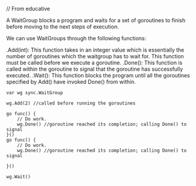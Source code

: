 // From educative


A WaitGroup blocks a program and waits for a set of goroutines to finish before moving to the next steps of execution.


We can use WaitGroups through the following functions:

.Add(int): This function takes in an integer value which is essentially the number of goroutines which the waitgroup has to wait for. This function must be called before we execute a goroutine.
.Done(): This function is called within the goroutine to signal that the goroutine has successfully executed.
.Wait(): This function blocks the program until all the goroutines specified by Add() have invoked Done() from within.

```
var wg sync.WaitGroup

wg.Add(2) //called before running the goroutines

go func() {
    // Do work.
    wg.Done() //goroutine reached its completion; calling Done() to signal
}()
go func() {
    // Do work.
    wg.Done() //goroutine reached its completion; calling Done() to signal

}()

wg.Wait()
```